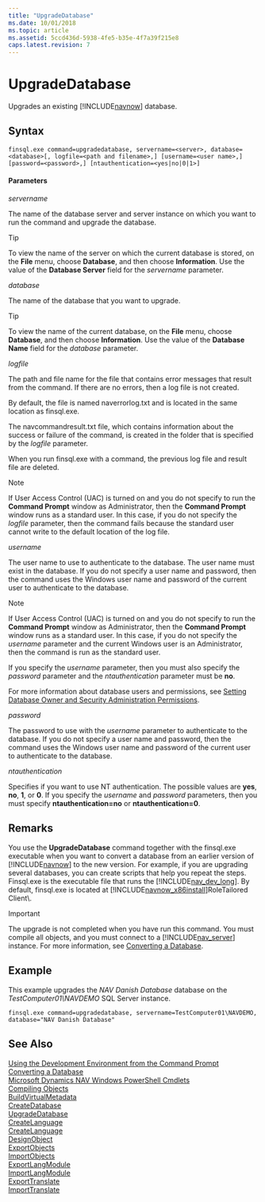 ```yaml
---
title: "UpgradeDatabase"
ms.date: 10/01/2018
ms.topic: article
ms.assetid: 5ccd436d-5938-4fe5-b35e-4f7a39f215e8
caps.latest.revision: 7
---
```

# UpgradeDatabase
Upgrades an existing [!INCLUDE[navnow](includes/navnow_md.md)] database.  
  
## Syntax  
  
```  
finsql.exe command=upgradedatabase, servername=<server>, database=<database>[, logfile=<path and filename>,] [username=<user name>,] [password=<password>,] [ntauthentication=<yes|no|0|1>]  
```  
  
#### Parameters  
 *servername*  
  
 The name of the database server and server instance on which you want to run the command and upgrade the database.  
  
> [!TIP]  
>  To view the name of the server on which the current database is stored, on the **File** menu, choose **Database**, and then choose **Information**. Use the value of the **Database Server** field for the *servername* parameter.  
  
 *database*  
  
 The name of the database that you want to upgrade.  
  
> [!TIP]  
>  To view the name of the current database, on the **File** menu, choose **Database**, and then choose **Information**. Use the value of the **Database Name** field for the *database* parameter.  
  
 *logfile*  
  
 The path and file name for the file that contains error messages that result from the command. If there are no errors, then a log file is not created.  
  
 By default, the file is named naverrorlog.txt and is located in the same location as finsql.exe.  
  
 The navcommandresult.txt file, which contains information about the success or failure of the command, is created in the folder that is specified by the *logfile* parameter.  
  
 When you run finsql.exe with a command, the previous log file and result file are deleted.  
  
> [!NOTE]  
>  If User Access Control \(UAC\) is turned on and you do not specify to run the **Command Prompt** window as Administrator, then the **Command Prompt** window runs as a standard user. In this case, if you do not specify the *logfile* parameter, then the command fails because the standard user cannot write to the default location of the log file.  
  
 *username*  
  
 The user name to use to authenticate to the database. The user name must exist in the database. If you do not specify a user name and password, then the command uses the Windows user name and password of the current user to authenticate to the database.  
  
> [!NOTE]  
>  If User Access Control \(UAC\) is turned on and you do not specify to run the **Command Prompt** window as Administrator, then the **Command Prompt** window runs as a standard user. In this case, if you do not specify the *username* parameter and the current Windows user is an Administrator, then the command is run as the standard user.  
  
 If you specify the *username* parameter, then you must also specify the *password* parameter and the *ntauthentication* parameter must be **no**.  
  
 For more information about database users and permissions, see [Setting Database Owner and Security Administration Permissions](Setting-Database-Owner-and-Security-Administration-Permissions.md).  
  
 *password*  
  
 The password to use with the *username* parameter to authenticate to the database. If you do not specify a user name and password, then the command uses the Windows user name and password of the current user to authenticate to the database.  
  
 *ntauthentication*  
  
 Specifies if you want to use NT authentication. The possible values are **yes**, **no**, **1**, or **0**. If you specify the *username* and *password* parameters, then you must specify **ntauthentication=no** or **ntauthentication=0**.  
  
## Remarks  
 You use the **UpgradeDatabase** command together with the finsql.exe executable when you want to convert a database from an earlier version of [!INCLUDE[navnow](includes/navnow_md.md)] to the new version. For example, if you are upgrading several databases, you can create scripts that help you repeat the steps. Finsql.exe is the executable file that runs the [!INCLUDE[nav_dev_long](includes/nav_dev_long_md.md)]. By default, finsql.exe is located at [!INCLUDE[navnow_x86install](includes/navnow_x86install_md.md)]RoleTailored Client\\.  
  
> [!IMPORTANT]  
>  The upgrade is not completed when you have run this command. You must compile all objects, and you must connect to a [!INCLUDE[nav_server](includes/nav_server_md.md)] instance. For more information, see [Converting a Database](Converting-a-Database.md).  
  
## Example  
 This example upgrades the *NAV Danish Database* database on the *TestComputer01\\NAVDEMO* SQL Server instance.  
  
```  
finsql.exe command=upgradedatabase, servername=TestComputer01\NAVDEMO, database="NAV Danish Database"  
```  
  
## See Also  
 [Using the Development Environment from the Command Prompt](Using-the-Development-Environment-from-the-Command-Prompt.md)   
 [Converting a Database](Converting-a-Database.md)   
 [Microsoft Dynamics NAV Windows PowerShell Cmdlets](Microsoft-Dynamics-NAV-Windows-PowerShell-Cmdlets.md)   
 [Compiling Objects](Compiling-Objects.md)   
 [BuildVirtualMetadata](BuildVirtualMetadata.md)   
 [CreateDatabase](CreateDatabase.md)   
 [UpgradeDatabase](UpgradeDatabase.md)   
 [CreateLanguage](CreateLanguage.md)   
 [CreateLanguage](CreateLanguage.md)   
 [DesignObject](DesignObject.md)   
 [ExportObjects](ExportObjects.md)   
 [ImportObjects](ImportObjects.md)   
 [ExportLangModule](ExportLangModule.md)   
 [ImportLangModule](ImportLangModule.md)   
 [ExportTranslate](ExportTranslate.md)   
 [ImportTranslate](ImportTranslate.md)